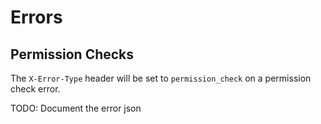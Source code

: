 # Errors

## Permission Checks

The ``X-Error-Type`` header will be set to ``permission_check`` on a permission check error.

TODO: Document the error json